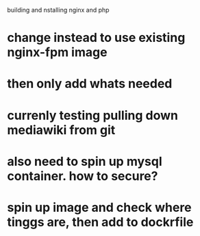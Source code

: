 building and nstalling nginx and php
# change instead to use existing nginx-fpm image
# then only add whats needed
# currenly testing pulling down mediawiki from git
# also need to spin up mysql container. how to secure?
# spin up image and check where tinggs are, then add to dockrfile
